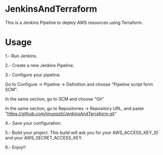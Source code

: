 # JenkinsAndTerraform

This is a Jenkins Pipeline to deploy AWS resources using Terraform.

# Usage

1.- Run Jenkins.

2.- Create a new Jenkins Pipeline.

3.- Configure your pipeline.

Go to Configure -> Pipeline -> Definition and choose "Pipeline script form SCM".

In the same section, go to SCM and choose "Git"

In the same section, go to Repositories -> Repository URL, and paste "https://github.com/jmunozti/JenkinsAndTerraform.git"

4.- Save your configuration.

5.- Build your project. This build will ask you for your AWS_ACCESS_KEY_ID and your AWS_SECRET_ACCESS_KEY.

6.- Enjoy!!
